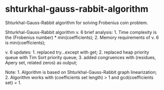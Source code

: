 # shturkhal-gauss-rabbit-algorithm
Shturkhal-Gauss-Rabbit algorithm for solving Frobenius coin problem.

Shturkhal-Gauss-Rabbit algorithm v. 6 brief analysis:
    1. Time complexity is the (Frobenius number) * min(coefficients);
    2. Memory requirements of v. 6 is min(coefficients);

v. 6 updates:
    1. replaced try...except with get;
    2. replaced heap priority queue with Tim Sort priority queue;
    3. added congruences with (residues, Apery set, related zeros) as output;

Note:
    1. Algorithm is based on Shturkhal-Gauss-Rabbit graph linearization;
    2. Algorithm works with (coefficients set length) > 1 and gcd(coefficients set) = 1.
